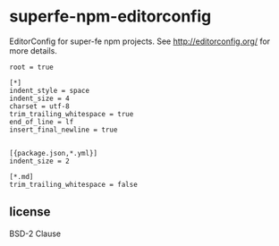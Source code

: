 # superfe-npm-editorconfig

EditorConfig for super-fe npm projects. See <http://editorconfig.org/> for more details.

```
root = true

[*]
indent_style = space
indent_size = 4
charset = utf-8
trim_trailing_whitespace = true
end_of_line = lf
insert_final_newline = true


[{package.json,*.yml}]
indent_size = 2

[*.md]
trim_trailing_whitespace = false
```

## license

BSD-2 Clause
